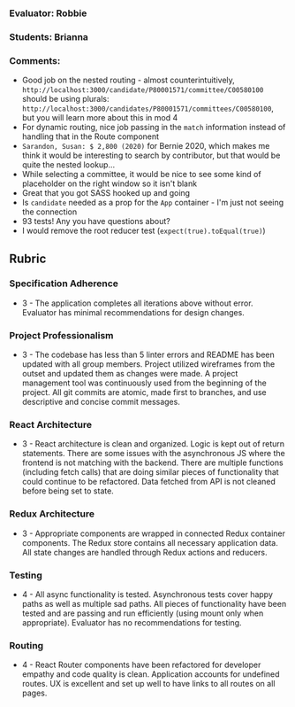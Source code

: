### Evaluator: Robbie
### Students: Brianna
### Comments:

* Good job on the nested routing - almost counterintuitively, `http://localhost:3000/candidate/P80001571/committee/C00580100` should be using plurals: `http://localhost:3000/candidates/P80001571/committees/C00580100`, but you will learn more about this in mod 4
* For dynamic routing, nice job passing in the `match` information instead of handling that in the Route component
* `Sarandon, Susan: $ 2,800 (2020)` for Bernie 2020, which makes me think it would be interesting to search by contributor, but that would be quite the nested lookup...
* While selecting a committee, it would be nice to see some kind of placeholder on the right window so it isn't blank
* Great that you got SASS hooked up and going
* Is `candidate` needed as a prop for the `App` container - I'm just not seeing the connection
* 93 tests! Any you have questions about?
* I would remove the root reducer test (`expect(true).toEqual(true)`)

## Rubric 

### Specification Adherence

* 3 - The application completes all iterations above without error. Evaluator has minimal recommendations for design changes.

### Project Professionalism

* 3 - The codebase has less than 5 linter errors and README has been updated with all group members. Project utilized wireframes from the outset and updated them as changes were made. A project management tool was continuously used from the beginning of the project.  All git commits are atomic, made first to branches, and use descriptive and concise commit messages. 

### React Architecture

* 3 - React architecture is clean and organized.  Logic is kept out of return statements.  There are some issues with the asynchronous JS where the frontend is not matching with the backend.  There are multiple functions (including fetch calls) that are doing similar pieces of functionality that could continue to be refactored. Data fetched from API is not cleaned before being set to state.

### Redux Architecture

* 3 - Appropriate components are wrapped in connected Redux container components. The Redux store contains all necessary application data. All state changes are handled through Redux actions and reducers.

### Testing

* 4 - All async functionality is tested. Asynchronous tests cover happy paths as well as multiple sad paths. All pieces of functionality have been tested and are passing and run efficiently (using mount only when appropriate). Evaluator has no recommendations for testing.

### Routing

* 4 - React Router components have been refactored for developer empathy and code quality is clean.  Application accounts for undefined routes. UX is excellent and set up well to have links to all routes on all pages.